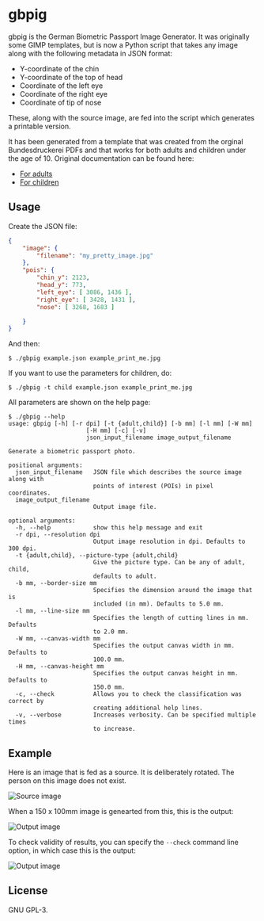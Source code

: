 # gbpig
gbpig is the German Biometric Passport Image Generator. It was originally some
GIMP templates, but is now a Python script that takes any image along with the
following metadata in JSON format:

  * Y-coordinate of the chin
  * Y-coordinate of the top of head
  * Coordinate of the left eye
  * Coordinate of the right eye
  * Coordinate of tip of nose

These, along with the source image, are fed into the script which generates a
printable version.

It has been generated from a template that was created from the orginal
Bundesdruckerei PDFs and that works for both adults and children under the age
of 10. Original documentation can be found here:

  * [For adults](https://www.bmi.bund.de/SharedDocs/downloads/DE/veroeffentlichungen/themen/moderne-verwaltung/ausweise/passbild-schablone-erwachsene.pdf)
  * [For children](https://www.bmi.bund.de/SharedDocs/downloads/DE/veroeffentlichungen/themen/moderne-verwaltung/ausweise/passbild-schablone-kinder.pdf)

## Usage
Create the JSON file:

```json
{
    "image": {
        "filename": "my_pretty_image.jpg"
    },
    "pois": {
        "chin_y": 2123,
        "head_y": 773,
        "left_eye": [ 3086, 1436 ],
        "right_eye": [ 3428, 1431 ],
		"nose": [ 3268, 1683 ]

    }
}
```

And then:

```
$ ./gbpig example.json example_print_me.jpg
```

If you want to use the parameters for children, do:

```
$ ./gbpig -t child example.json example_print_me.jpg
```

All parameters are shown on the help page:

```
$ ./gbpig --help
usage: gbpig [-h] [-r dpi] [-t {adult,child}] [-b mm] [-l mm] [-W mm]
                      [-H mm] [-c] [-v]
                      json_input_filename image_output_filename

Generate a biometric passport photo.

positional arguments:
  json_input_filename   JSON file which describes the source image along with
                        points of interest (POIs) in pixel coordinates.
  image_output_filename
                        Output image file.

optional arguments:
  -h, --help            show this help message and exit
  -r dpi, --resolution dpi
                        Output image resolution in dpi. Defaults to 300 dpi.
  -t {adult,child}, --picture-type {adult,child}
                        Give the picture type. Can be any of adult, child,
                        defaults to adult.
  -b mm, --border-size mm
                        Specifies the dimension around the image that is
                        included (in mm). Defaults to 5.0 mm.
  -l mm, --line-size mm
                        Specifies the length of cutting lines in mm. Defaults
                        to 2.0 mm.
  -W mm, --canvas-width mm
                        Specifies the output canvas width in mm. Defaults to
                        100.0 mm.
  -H mm, --canvas-height mm
                        Specifies the output canvas height in mm. Defaults to
                        150.0 mm.
  -c, --check           Allows you to check the classification was correct by
                        creating additional help lines.
  -v, --verbose         Increases verbosity. Can be specified multiple times
                        to increase.
```

## Example
Here is an image that is fed as a source. It is deliberately rotated. The
person on this image does not exist.

![Source image](https://raw.githubusercontent.com/johndoe31415/gbpig/master/example.jpg)

When a 150 x 100mm image is genearted from this, this is the output:

![Output image](https://raw.githubusercontent.com/johndoe31415/gbpig/master/example_print_me.jpg)

To check validity of results, you can specify the `--check` command line
option, in which case this is the output:

![Output image](https://raw.githubusercontent.com/johndoe31415/gbpig/master/example_check_me.jpg)

## License
GNU GPL-3.

